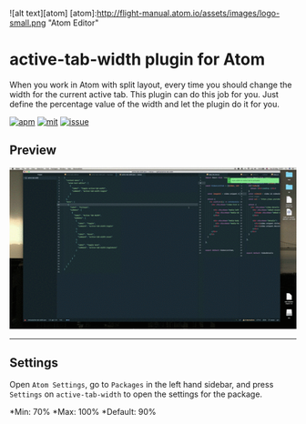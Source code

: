 ![alt text][atom]
[atom]:http://flight-manual.atom.io/assets/images/logo-small.png "Atom Editor"
# active-tab-width plugin for Atom

When you work in Atom with split layout, every time you should change the width for the current active tab. This plugin can do this job for you. Just define the percentage value of the width and let the plugin do it for you.



<!-- ![A screenshot of your package](https://f.cloud.github.com/assets/69169/2290250/c35d867a-a017-11e3-86be-cd7c5bf3ff9b.gif)
 -->

<!-- # Auto width for active tab in Atom -->

[![apm](https://img.shields.io/badge/atom-%3E1.17.0-brightgreen.svg?style=flat-square)]()
[![mit](https://img.shields.io/badge/license-MIT-blue.svg)]()
[![issue](https://img.shields.io/github/issues/nudelx/active-tab-width.svg)]()

## Preview

![active-tab-width in action](https://github.com/nudelx/active-tab-width/raw/master/img/active-width-plugin.gif)


***
## Settings

Open `Atom Settings`, go to `Packages` in the left hand sidebar, and press `Settings` on `active-tab-width` to open the settings for the package.

*Min: 70%
*Max: 100%
*Default: 90%
